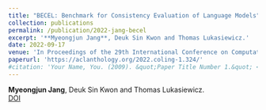 ```yaml
---
title: "BECEL: Benchmark for Consistency Evaluation of Language Models"
collection: publications
permalink: /publication/2022-jang-becel
excerpt: '**Myeongjun Jang**, Deuk Sin Kwon and Thomas Lukasiewicz.'
date: 2022-09-17
venue: 'In Proceedings of the 29th International Conference on Computational Linguistics, Gyeongju, Republic of Korea, pp. 3680-3696, International Committee on Computational Linguistics'
paperurl: 'https://aclanthology.org/2022.coling-1.324/'
#citation: 'Your Name, You. (2009). &quot;Paper Title Number 1.&quot; <i>Journal 1</i>. 1(1).'
---
```

**Myeongjun Jang**, Deuk Sin Kwon and Thomas Lukasiewicz.  
[DOI](https://aclanthology.org/2022.coling-1.324/)
